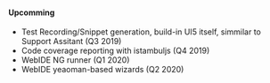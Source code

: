 #### Upcomming 
* Test Recording/Snippet generation, build-in UI5 itself, simmilar to Support Assitant (Q3 2019)
* Code coverage reporting with istambuljs (Q4 2019)
* WebIDE NG runner (Q1 2020)
* WebIDE yeaoman-based wizards (Q2 2020)
